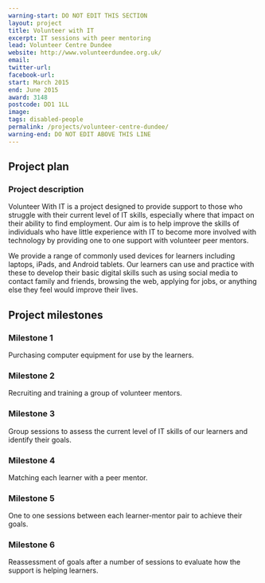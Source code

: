 ```yaml
---
warning-start: DO NOT EDIT THIS SECTION
layout: project
title: Volunteer with IT
excerpt: IT sessions with peer mentoring
lead: Volunteer Centre Dundee
website: http://www.volunteerdundee.org.uk/
email: 
twitter-url: 
facebook-url: 
start: March 2015
end: June 2015
award: 3148
postcode: DD1 1LL
image:
tags: disabled-people 
permalink: /projects/volunteer-centre-dundee/
warning-end: DO NOT EDIT ABOVE THIS LINE
---
```


## Project plan

### Project description

Volunteer With IT is a project designed to provide support to those who struggle with their current level of IT skills, especially where that impact on their ability to find employment. Our aim is to help improve the skills of individuals who have little experience with IT to become more involved with technology by providing one to one support with volunteer peer mentors.

We provide a range of commonly used devices for learners including laptops, iPads, and Android tablets. Our learners can use and practice with these to develop their basic digital skills such as using social media to contact family and friends, browsing the web, applying for jobs, or anything else they feel would improve their lives.


## Project milestones

### Milestone 1

Purchasing computer equipment for use by the learners.

### Milestone 2

Recruiting and training a group of volunteer mentors.

### Milestone 3

Group sessions to assess the current level of IT skills of our learners and identify their goals.

### Milestone 4

Matching each learner with a peer mentor.

### Milestone 5
One to one sessions between each learner-mentor pair to achieve their goals.

### Milestone 6
Reassessment of goals after a number of sessions to evaluate how the support is helping learners.


